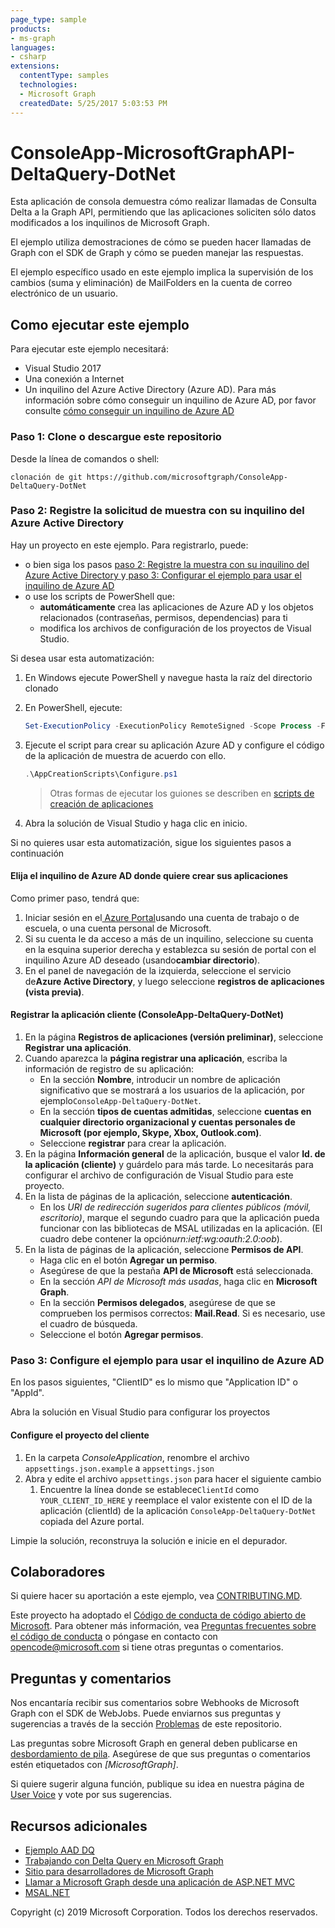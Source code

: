 ```yaml
---
page_type: sample
products:
- ms-graph
languages:
- csharp
extensions:
  contentType: samples 
  technologies:
  - Microsoft Graph
  createdDate: 5/25/2017 5:03:53 PM
---
```

# ConsoleApp-MicrosoftGraphAPI-DeltaQuery-DotNet

Esta aplicación de consola demuestra cómo realizar llamadas de Consulta Delta a la Graph API, permitiendo que las aplicaciones soliciten sólo datos modificados a los inquilinos de Microsoft Graph.

El ejemplo utiliza demostraciones de cómo se pueden hacer llamadas de Graph con el SDK de Graph y cómo se pueden manejar las respuestas.

El ejemplo específico usado en este ejemplo implica la supervisión de los cambios (suma y eliminación) de MailFolders en la cuenta de correo electrónico de un usuario.

## Como ejecutar este ejemplo

Para ejecutar este ejemplo necesitará:
- Visual Studio 2017
- Una conexión a Internet
- Un inquilino del Azure Active Directory (Azure AD). Para más información sobre cómo conseguir un inquilino de Azure AD, por favor consulte [cómo conseguir un inquilino de Azure AD](https://azure.microsoft.com/en-us/documentation/articles/active-directory-howto-tenant/)  

### Paso 1: Clone o descargue este repositorio

Desde la línea de comandos o shell:

`clonación de git https://github.com/microsoftgraph/ConsoleApp-DeltaQuery-DotNet`

### Paso 2: Registre la solicitud de muestra con su inquilino del Azure Active Directory

Hay un proyecto en este ejemplo. Para registrarlo, puede:

- o bien siga los pasos [paso 2: Registre la muestra con su inquilino del Azure Active Directory ](#step-2-register-the-sample-with-your-azure-active-directory-tenant)y[ paso 3: Configurar el ejemplo para usar el inquilino de Azure AD](#choose-the-azure-ad-tenant-where-you-want-to-create-your-applications)
- o use los scripts de PowerShell que:
  - **automáticamente** crea las aplicaciones de Azure AD y los objetos relacionados (contraseñas, permisos, dependencias) para ti
  - modifica los archivos de configuración de los proyectos de Visual Studio.

Si desea usar esta automatización:

1. En Windows ejecute PowerShell y navegue hasta la raíz del directorio clonado
1. En PowerShell, ejecute:

   ```PowerShell
   Set-ExecutionPolicy -ExecutionPolicy RemoteSigned -Scope Process -Force
   ```

1. Ejecute el script para crear su aplicación Azure AD y configure el código de la aplicación de muestra de acuerdo con ello.

   ```PowerShell
   .\AppCreationScripts\Configure.ps1
   ```

   > Otras formas de ejecutar los guiones se describen en [scripts de creación de aplicaciones ](./AppCreationScripts/AppCreationScripts.md)

1. Abra la solución de Visual Studio y haga clic en inicio.

Si no quieres usar esta automatización, sigue los siguientes pasos a continuación

#### Elija el inquilino de Azure AD donde quiere crear sus aplicaciones

Como primer paso, tendrá que:

1. Iniciar sesión en el[ Azure Portal](https://portal.azure.com)usando una cuenta de trabajo o de escuela, o una cuenta personal de Microsoft.
1. Si su cuenta le da acceso a más de un inquilino, seleccione su cuenta en la esquina superior derecha y establezca su sesión de portal con el inquilino Azure AD deseado (usando**cambiar directorio**).
1. En el panel de navegación de la izquierda, seleccione el servicio de**Azure Active Directory**, y luego seleccione **registros de aplicaciones (vista previa)**.

#### Registrar la aplicación cliente (ConsoleApp-DeltaQuery-DotNet)

1. En la página **Registros de aplicaciones (versión preliminar)**, seleccione **Registrar una aplicación**.
1. Cuando aparezca la **página registrar una aplicación**, escriba la información de registro de su aplicación:
   - En la sección **Nombre**, introducir un nombre de aplicación significativo que se mostrará a los usuarios de la aplicación, por ejemplo`ConsoleApp-DeltaQuery-DotNet`.
   - En la sección **tipos de cuentas admitidas**, seleccione **cuentas en cualquier directorio organizacional y cuentas personales de Microsoft (por ejemplo, Skype, Xbox, Outlook.com)**.
   - Seleccione **registrar** para crear la aplicación.
1. En la página **Información general** de la aplicación, busque el valor **Id. de la aplicación (cliente)** y guárdelo para más tarde. Lo necesitarás para configurar el archivo de configuración de Visual Studio para este proyecto.
1. En la lista de páginas de la aplicación, seleccione **autenticación**.
   - En los *URI de redirección sugeridos para clientes públicos (móvil, escritorio)*, marque el segundo cuadro para que la aplicación pueda funcionar con las bibliotecas de MSAL utilizadas en la aplicación. (El cuadro debe contener la opción*urn:ietf:wg:oauth:2.0:oob*). 
1. En la lista de páginas de la aplicación, seleccione **Permisos de API**.
   - Haga clic en el botón **Agregar un permiso**.
   - Asegúrese de que la pestaña **API de Microsoft** está seleccionada.
   - En la sección *API de Microsoft más usadas*, haga clic en **Microsoft Graph**.
   - En la sección **Permisos delegados**, asegúrese de que se comprueben los permisos correctos: **Mail.Read**. Si es necesario, use el cuadro de búsqueda.
   - Seleccione el botón **Agregar permisos**.

### Paso 3: Configure el ejemplo para usar el inquilino de Azure AD

En los pasos siguientes, "ClientID" es lo mismo que "Application ID" o "AppId".

Abra la solución en Visual Studio para configurar los proyectos

#### Configure el proyecto del cliente

1. En la carpeta *ConsoleApplication*, renombre el archivo `appsettings.json.example` a `appsettings.json`
1. Abra y edite el archivo `appsettings.json` para hacer el siguiente cambio
    1. Encuentre la línea donde se establece`ClientId` como `YOUR_CLIENT_ID_HERE` y reemplace el valor existente con el ID de la aplicación (clientId) de la aplicación `ConsoleApp-DeltaQuery-DotNet` copiada del Azure portal.

Limpie la solución, reconstruya la solución e inicie en el depurador.

## Colaboradores

Si quiere hacer su aportación a este ejemplo, vea [CONTRIBUTING.MD](/CONTRIBUTING.md).

Este proyecto ha adoptado el [Código de conducta de código abierto de Microsoft](https://opensource.microsoft.com/codeofconduct/). Para obtener más información, vea [Preguntas frecuentes sobre el código de conducta](https://opensource.microsoft.com/codeofconduct/faq/) o póngase en contacto con [opencode@microsoft.com](mailto:opencode@microsoft.com) si tiene otras preguntas o comentarios.

## Preguntas y comentarios

Nos encantaría recibir sus comentarios sobre Webhooks de Microsoft Graph con el SDK de WebJobs. Puede enviarnos sus preguntas y sugerencias a través de la sección [Problemas](https://github.com/microsoftgraph/ConsoleApp-DeltaQuery-DotNet/issues) de este repositorio.

Las preguntas sobre Microsoft Graph en general deben publicarse en [desbordamiento de pila](https://stackoverflow.com/questions/tagged/MicrosoftGraph). Asegúrese de que sus preguntas o comentarios estén etiquetados con *\[MicrosoftGraph]*.

Si quiere sugerir alguna función, publique su idea en nuestra página de [User Voice](https://officespdev.uservoice.com/) y vote por sus sugerencias.

## Recursos adicionales

- [Ejemplo AAD DQ](https://github.com/Azure-Samples/active-directory-dotnet-graphapi-diffquery)
- [Trabajando con Delta Query en Microsoft Graph ](https://developer.microsoft.com/en-us/graph/docs/concepts/delta_query_overview)
- [Sitio para desarrolladores de Microsoft Graph](https://developer.microsoft.com/en-us/graph/)
- [Llamar a Microsoft Graph desde una aplicación de ASP.NET MVC](https://developer.microsoft.com/en-us/graph/docs/platform/aspnetmvc)
- [MSAL.NET](https://aka.ms/msal-net)

Copyright (c) 2019 Microsoft Corporation. Todos los derechos reservados.
